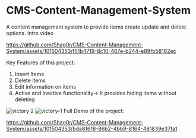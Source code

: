 # CMS-Content-Management-System
A content management system to provide items create update and delete options. 
Intro video 



https://github.com/Shag0r/CMS-Content-Management-System/assets/101504353/f51b4719-8c10-467e-b244-e89fb58162ec



Key Features of this project:
1. Insert Items
2. Delete items
3. Edit information on items
4. Active and Inactive  functionality-> It provides hiding items without deleting
   
![victory 2](https://github.com/Shag0r/CMS-Content-Management-System/assets/101504353/33fad097-e583-4afb-878b-944231d77c96)
![victory-1](https://github.com/Shag0r/CMS-Content-Management-System/assets/101504353/60eb8ac2-bfa8-4a07-b5af-4d0dc1ce9854)
Full Demo of the project:


https://github.com/Shag0r/CMS-Content-Management-System/assets/101504353/bda81618-86b2-4bb9-8164-481839e37fa1

